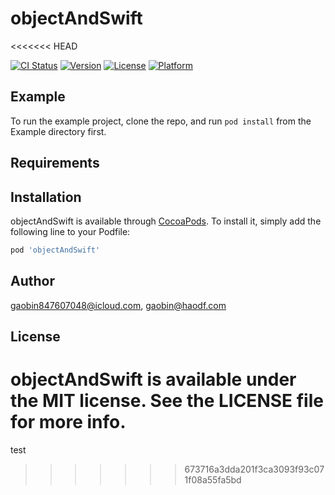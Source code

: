 # objectAndSwift
<<<<<<< HEAD

[![CI Status](https://img.shields.io/travis/gaobin847607048@icloud.com/objectAndSwift.svg?style=flat)](https://travis-ci.org/gaobin847607048@icloud.com/objectAndSwift)
[![Version](https://img.shields.io/cocoapods/v/objectAndSwift.svg?style=flat)](https://cocoapods.org/pods/objectAndSwift)
[![License](https://img.shields.io/cocoapods/l/objectAndSwift.svg?style=flat)](https://cocoapods.org/pods/objectAndSwift)
[![Platform](https://img.shields.io/cocoapods/p/objectAndSwift.svg?style=flat)](https://cocoapods.org/pods/objectAndSwift)

## Example

To run the example project, clone the repo, and run `pod install` from the Example directory first.

## Requirements

## Installation

objectAndSwift is available through [CocoaPods](https://cocoapods.org). To install
it, simply add the following line to your Podfile:

```ruby
pod 'objectAndSwift'
```

## Author

gaobin847607048@icloud.com, gaobin@haodf.com

## License

objectAndSwift is available under the MIT license. See the LICENSE file for more info.
=======
test
>>>>>>> 673716a3dda201f3ca3093f93c071f08a55fa5bd
